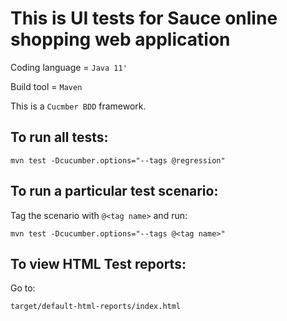 # This is UI tests for Sauce online shopping web application

Coding language = `Java 11'`

Build tool = `Maven`

This is a `Cucmber BDD` framework.

## To run all tests:

`mvn test -Dcucumber.options="--tags @regression"`

## To run a particular test scenario:
Tag the scenario with `@<tag name>` and run:

`mvn test -Dcucumber.options="--tags @<tag name>"`

## To view HTML Test reports:

Go to:

`target/default-html-reports/index.html`

